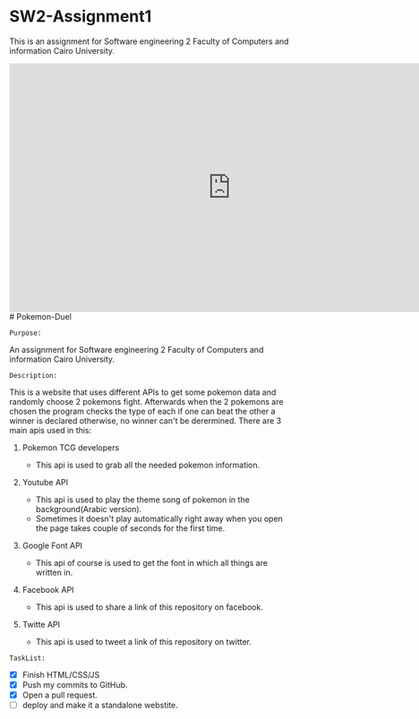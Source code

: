 # SW2-Assignment1
This is an assignment for Software engineering 2 Faculty of Computers and information Cairo University.

<iframe width="789" height="444" src="https://www.youtube.com/embed/5mRJ97eV7M4" frameborder="0" allow="accelerometer; autoplay; encrypted-media; gyroscope; picture-in-picture" allowfullscreen></iframe>
# Pokemon-Duel


`Purpose:`


An assignment for Software engineering 2 Faculty of Computers and information Cairo University.


``Description:``

This is a website that uses different APIs to get some pokemon data and randomly choose 2 pokemons fight. Afterwards when the 2 pokemons are chosen the program checks the type of each if one can beat the other a winner is declared otherwise, no winner can't be derermined.
There are 3 main apis used in this:



1. Pokemon TCG developers
    - This api is used to grab all the needed pokemon information.
     
     
2. Youtube API
    - This api is used to play the theme song of pokemon in the background(Arabic version).
    - Sometimes it doesn't play automatically right away when you open the page takes couple of seconds for the first time.
     
3. Google Font API
    - This api of course is used to get the font in which all things are written in.
    
4. Facebook API
    - This api is used to share a link of this repository on facebook.
    
5. Twitte API
    - This api is used to tweet a link of this repository on twitter.

`TaskList:`


- [x] Finish HTML/CSS/JS
- [X] Push my commits to GitHub.
- [X] Open a pull request.
- [ ] deploy and make it a standalone webstite.
